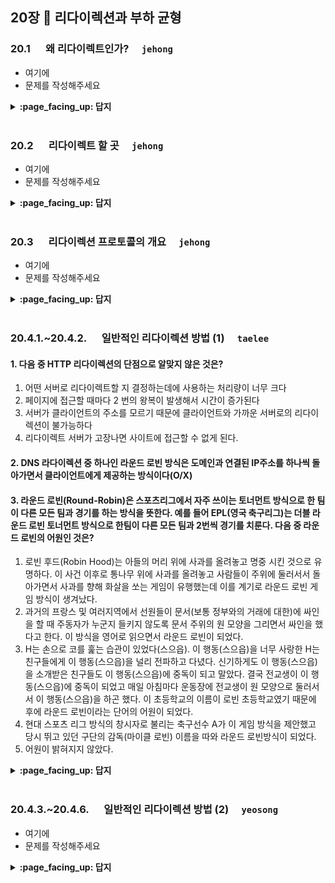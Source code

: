 ## 20장 :octopus: 리다이렉션과 부하 균형
### __20.1__ 　  왜 리다이렉트인가?　 `jehong`
- 여기에
- 문제를 작성해주세요
<details>
<summary> <b> :page_facing_up: 답지 </b>  </summary>
<div markdown="1">
  
- 여기에
- 해설을 작성해주세요

</div>
</details>
<br>

### __20.2__ 　  리다이렉트 할 곳　 `jehong`
- 여기에
- 문제를 작성해주세요
<details>
<summary> <b> :page_facing_up: 답지 </b>  </summary>
<div markdown="1">
  
- 여기에
- 해설을 작성해주세요

</div>
</details>
<br>

### __20.3__ 　  리다이렉션 프로토콜의 개요　 `jehong`
- 여기에
- 문제를 작성해주세요
<details>
<summary> <b> :page_facing_up: 답지 </b>  </summary>
<div markdown="1">
  
- 여기에
- 해설을 작성해주세요

</div>
</details>
<br>



### __20.4.1.~20.4.2.__ 　  일반적인 리다이렉션 방법 (1)　 `taelee`

#### 1. 다음 중 HTTP 리다이렉션의 단점으로 알맞지 않은 것은?

  1. 어떤 서버로 리다이렉트할 지 결정하는데에 사용하는 처리량이 너무 크다
  2. 페이지에 접근할 때마다 2 번의 왕복이 발생해서 시간이 증가된다
  3. 서버가 클라이언트의 주소를 모르기 때문에 클라이언트와 가까운 서버로의 리다이렉션이 불가능하다
  4. 리다이렉트 서버가 고장나면 사이트에 접근할 수 없게 된다.

#### 2. DNS 라다이렉션 중 하나인 라운드 로빈 방식은 도메인과 연결된 IP주소를 하나씩 돌아가면서 클라이언트에게 제공하는 방식이다(O/X)

#### 3. 라운드 로빈(Round-Robin)은 스포츠리그에서 자주 쓰이는 토너먼트 방식으로 한 팀이 다른 모든 팀과 경기를 하는 방식을 뜻한다. 예를 들어 EPL(영국 축구리그)는 더블 라운드 로빈 토너먼트 방식으로 한팀이 다른 모든 팀과 2번씩 경기를 치룬다. 다음 중 라운드 로빈의 어원인 것은?

1. 로빈 후드(Robin Hood)는 아들의 머리 위에 사과를 올려놓고 명중 시킨 것으로 유명하다. 이 사건 이후로 통나무 위에 사과를 올려놓고 사람들이 주위에 둘러서서 돌아가면서 사과를 향해 화살을 쏘는 게임이 유행했는데 이를 계기로 라운드 로빈 게임 방식이 생겨났다.
2. 과거의 프랑스 및 여러지역에서 선원들이 문서(보통 정부와의 거래에 대한)에 싸인을 할 때 주동자가 누군지 들키지 않도록 문서 주위의 원 모양을 그리면서 싸인을 했다고 한다. 이 방식을 영어로 읽으면서 라운드 로빈이 되었다.
3. H는 손으로 코를 훑는 습관이 있었다(스으읍). 이 행동(스으읍)을 너무 사랑한 H는 친구들에게 이 행동(스으읍)을 널리 전파하고 다녔다. 신기하게도 이 행동(스으읍)을 소개받은 친구들도 이 행동(스으읍)에 중독이 되고 말았다. 결국 전교생이 이 행동(스으읍)에 중독이 되었고 매일 아침마다 운동장에 전교생이 원 모양으로 둘러서서 이 행동(스으읍)을 하곤 했다. 이 초등학교의 이름이 로빈 초등학교였기 때문에 후에 라운드 로빈이라는 단어의 어원이 되었다.
4. 현대 스포츠 리그 방식의 창시자로 불리는 축구선수 A가 이 게임 방식을 제안했고 당시 뛰고 있던 구단의 감독(마이클 로빈) 이름을 따와 라운드 로빈방식이 되었다.
5. 어원이 밝혀지지 않았다.

<details>
<summary> <b> :page_facing_up: 답지 </b>  </summary>
<div markdown="1">

#### 1. 다음 중 HTTP 리다이렉션의 단점으로 알맞지 않은 것은?


  1. 어떤 서버로 리다이렉트할 지 결정하는데에 사용하는 처리량이 너무 크다
  2. 페이지에 접근할 때마다 2 번의 왕복이 발생해서 시간이 증가된다
  3. 서버가 클라이언트의 주소를 모르기 때문에 클라이언트와 가까운 서버로의 리다이렉션이 불가능하다
  4. 리다이렉트 서버가 고장나면 사이트에 접근할 수 없게 된다.

> 정답 3번, HTTP 리다이렉션은 서버가 클라이언트의 주소를 알 수 있는 방식이다

#### 2. DNS 리다이렉션 중 하나인 라운드 로빈 방식은 도메인과 연결된 IP주소를 하나씩 돌아가면서 클라이언트에게 제공하는 방식이다(O/X)



> 정답 O, 라운드 로빈 방식은 가장 간단한 DNS 리다이렉션 방식으로 연결된 IP주소를 돌아가면서 클라이언트에게 제공한다.

#### 3. 라운드 로빈(Round-Robin)은 스포츠리그에서 자주 쓰이는 토너먼트 방식으로 한 팀이 다른 모든 팀과 경기를 하는 방식을 뜻한다. 예를 들어 EPL(영국 축구리그)는 더블 라운드 로빈 토너먼트 방식으로 한팀이 다른 모든 팀과 2번씩 경기를 치룬다. 다음 중 라운드 로빈의 어원인 것은?

1. 로빈 후드(Robin Hood)는 아들의 머리 위에 사과를 올려놓고 명중 시킨 것으로 유명하다. 이 사건 이후로 통나무 위에 사과를 올려놓고 사람들이 주위에 둘러서서 돌아가면서 사과를 향해 화살을 쏘는 게임이 유행했는데 이를 계기로 라운드 로빈 게임 방식이 생겨났다.

2. 과거의 프랑스 및 여러지역에서 선원들이 문서(보통 정부와의 거래에 대한)에 싸인을 할 때 주동자가 누군지 들키지 않도록 문서 주위의 원 모양을 그리면서 싸인을 했다고 한다. 이 방식을 영어로 읽으면서 라운드 로빈이 되었다.

3. H는 손으로 코를 훑는 습관이 있었다(스으읍). 이 행동(스으읍)을 너무 사랑한 H는 친구들에게 이 행동(스으읍)을 널리 전파하고 다녔다. 신기하게도 이 행동(스으읍)을 소개받은 친구들도 이 행동(스으읍)에 중독이 되고 말았다. 결국 전교생이 이 행동(스으읍)에 중독이 되었고 매일 아침마다 운동장에 전교생이 원 모양으로 둘러서서 이 행동(스으읍)을 하곤 했다. 이 초등학교의 이름이 로빈 초등학교였기 때문에 후에 라운드 로빈이라는 단어의 어원이 되었다.

4. 현대 스포츠 리그 방식의 창시자로 불리는 축구선수 A가 이 게임 방식을 제안했고 당시 뛰고 있던 구단의 감독(마이클 로빈) 이름을 따와 라운드 로빈방식이 되었다.

5. 어원이 밝혀지지 않았다.

> 정답 2번, 
> 1번의 사과를 맞춤 사람은 윌리엄텔이다.
> 4번 100% 지어낸 이야기다.
> https://www.wikiwand.com/en/Round-robin_(document)
> 위 링크에 들어가면 Round Robin방식으로 싸인된 문건을 볼 수 있다.

</div>
</details>
<br>

### __20.4.3.~20.4.6.__ 　  일반적인 리다이렉션 방법 (2)　 `yeosong`
- 여기에
- 문제를 작성해주세요
<details>
<summary> <b> :page_facing_up: 답지 </b>  </summary>
<div markdown="1">
  
- 여기에
- 해설을 작성해주세요

</div>
</details>
<br>
